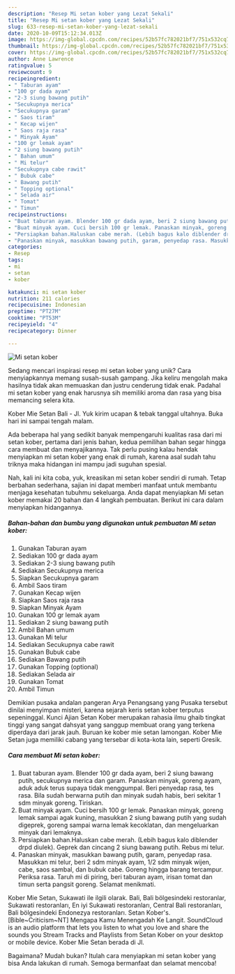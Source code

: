 ```yaml
---
description: "Resep Mi setan kober yang Lezat Sekali"
title: "Resep Mi setan kober yang Lezat Sekali"
slug: 633-resep-mi-setan-kober-yang-lezat-sekali
date: 2020-10-09T15:12:34.013Z
image: https://img-global.cpcdn.com/recipes/52b57fc782021bf7/751x532cq70/mi-setan-kober-foto-resep-utama.jpg
thumbnail: https://img-global.cpcdn.com/recipes/52b57fc782021bf7/751x532cq70/mi-setan-kober-foto-resep-utama.jpg
cover: https://img-global.cpcdn.com/recipes/52b57fc782021bf7/751x532cq70/mi-setan-kober-foto-resep-utama.jpg
author: Anne Lawrence
ratingvalue: 5
reviewcount: 9
recipeingredient:
- " Taburan ayam"
- "100 gr dada ayam"
- "2-3 siung bawang putih"
- "Secukupnya merica"
- "Secukupnya garam"
- " Saos tiram"
- " Kecap wijen"
- " Saos raja rasa"
- " Minyak Ayam"
- "100 gr lemak ayam"
- "2 siung bawang putih"
- " Bahan umum"
- " Mi telur"
- "Secukupnya cabe rawit"
- " Bubuk cabe"
- " Bawang putih"
- " Topping optional"
- " Selada air"
- " Tomat"
- " Timun"
recipeinstructions:
- "Buat taburan ayam. Blender 100 gr dada ayam, beri 2 siung bawang putih, secukupnya merica dan garam. Panaskan minyak, goreng ayam, aduk aduk terus supaya tidak menggumpal. Beri penyedap rasa, tes rasa. Bila sudah berwarna putih dan minyak sudah habis, beri sekitar 1 sdm minyak goreng. Tiriskan."
- "Buat minyak ayam. Cuci bersih 100 gr lemak. Panaskan minyak, goreng lemak sampai agak kuning, masukkan 2 siung bawang putih yang sudah digeprek, goreng sampai warna lemak kecoklatan, dan mengeluarkan minyak dari lemaknya."
- "Persiapkan bahan.Haluskan cabe merah. (Lebih bagus kalo diblender drpd diulek). Geprek dan cincang 2 siung bawang putih. Rebus mi telur."
- "Panaskan minyak, masukkan bawang putih, garam, penyedap rasa. Masukkan mi telur, beri 2 sdm minyak ayam, 1/2 sdm minyak wijen, cabe, saos sambal, dan bubuk cabe. Goreng hingga barang tercampur. Periksa rasa. Taruh mi di piring, beri taburan ayam, irisan tomat dan timun serta pangsit goreng. Selamat menikmati."
categories:
- Resep
tags:
- mi
- setan
- kober

katakunci: mi setan kober 
nutrition: 211 calories
recipecuisine: Indonesian
preptime: "PT27M"
cooktime: "PT53M"
recipeyield: "4"
recipecategory: Dinner

---
```



![Mi setan kober](https://img-global.cpcdn.com/recipes/52b57fc782021bf7/751x532cq70/mi-setan-kober-foto-resep-utama.jpg)

Sedang mencari inspirasi resep mi setan kober yang unik? Cara menyiapkannya memang susah-susah gampang. Jika keliru mengolah maka hasilnya tidak akan memuaskan dan justru cenderung tidak enak. Padahal mi setan kober yang enak harusnya sih memiliki aroma dan rasa yang bisa memancing selera kita.

Kober Mie Setan Bali - Jl. Yuk kirim ucapan &amp; tebak tanggal ultahnya. Buka hari ini sampai tengah malam.

Ada beberapa hal yang sedikit banyak mempengaruhi kualitas rasa dari mi setan kober, pertama dari jenis bahan, kedua pemilihan bahan segar hingga cara membuat dan menyajikannya. Tak perlu pusing kalau hendak menyiapkan mi setan kober yang enak di rumah, karena asal sudah tahu triknya maka hidangan ini mampu jadi suguhan spesial.


Nah, kali ini kita coba, yuk, kreasikan mi setan kober sendiri di rumah. Tetap berbahan sederhana, sajian ini dapat memberi manfaat untuk membantu menjaga kesehatan tubuhmu sekeluarga. Anda dapat menyiapkan Mi setan kober memakai 20 bahan dan 4 langkah pembuatan. Berikut ini cara dalam menyiapkan hidangannya.

<!--inarticleads1-->

##### Bahan-bahan dan bumbu yang digunakan untuk pembuatan Mi setan kober:

1. Gunakan  Taburan ayam
1. Sediakan 100 gr dada ayam
1. Sediakan 2-3 siung bawang putih
1. Sediakan Secukupnya merica
1. Siapkan Secukupnya garam
1. Ambil  Saos tiram
1. Gunakan  Kecap wijen
1. Siapkan  Saos raja rasa
1. Siapkan  Minyak Ayam
1. Gunakan 100 gr lemak ayam
1. Sediakan 2 siung bawang putih
1. Ambil  Bahan umum
1. Gunakan  Mi telur
1. Sediakan Secukupnya cabe rawit
1. Gunakan  Bubuk cabe
1. Sediakan  Bawang putih
1. Gunakan  Topping (optional)
1. Sediakan  Selada air
1. Gunakan  Tomat
1. Ambil  Timun


Demikian pusaka andalan pangeran Arya Penangsang yang Pusaka tersebut dinilai menyimpan misteri, karena sejarah keris setan kober terputus sepeninggal. Kunci Ajian Setan Kober merupakan rahasia ilmu ghaib tingkat tinggi yang sangat dahsyat yang sanggup membuat orang yang terkena diperdaya dari jarak jauh. Buruan ke kober mie setan lamongan. Kober Mie Setan juga memiliki cabang yang tersebar di kota-kota lain, seperti Gresik. 

<!--inarticleads2-->

##### Cara membuat Mi setan kober:

1. Buat taburan ayam. Blender 100 gr dada ayam, beri 2 siung bawang putih, secukupnya merica dan garam. Panaskan minyak, goreng ayam, aduk aduk terus supaya tidak menggumpal. Beri penyedap rasa, tes rasa. Bila sudah berwarna putih dan minyak sudah habis, beri sekitar 1 sdm minyak goreng. Tiriskan.
1. Buat minyak ayam. Cuci bersih 100 gr lemak. Panaskan minyak, goreng lemak sampai agak kuning, masukkan 2 siung bawang putih yang sudah digeprek, goreng sampai warna lemak kecoklatan, dan mengeluarkan minyak dari lemaknya.
1. Persiapkan bahan.Haluskan cabe merah. (Lebih bagus kalo diblender drpd diulek). Geprek dan cincang 2 siung bawang putih. Rebus mi telur.
1. Panaskan minyak, masukkan bawang putih, garam, penyedap rasa. Masukkan mi telur, beri 2 sdm minyak ayam, 1/2 sdm minyak wijen, cabe, saos sambal, dan bubuk cabe. Goreng hingga barang tercampur. Periksa rasa. Taruh mi di piring, beri taburan ayam, irisan tomat dan timun serta pangsit goreng. Selamat menikmati.


Kober Mie Setan, Sukawati ile ilgili olarak. Bali, Bali bölgesindeki restoranlar, Sukawati restoranları, En iyi Sukawati restoranları, Central Bali restoranları, Bali bölgesindeki Endonezya restoranları. Setan Kober&#39;s. [Bible~Criticism~NT] Mengapa Kamu Menengadah Ke Langit. SoundCloud is an audio platform that lets you listen to what you love and share the sounds you Stream Tracks and Playlists from Setan Kober on your desktop or mobile device. Kober Mie Setan berada di Jl. 

Bagaimana? Mudah bukan? Itulah cara menyiapkan mi setan kober yang bisa Anda lakukan di rumah. Semoga bermanfaat dan selamat mencoba!

